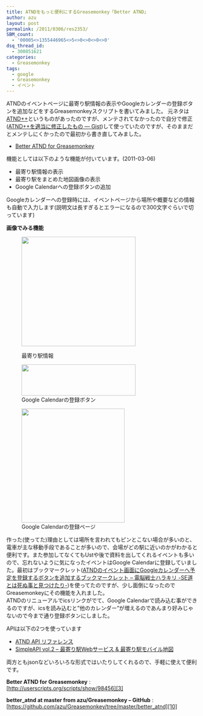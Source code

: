 ```yaml
---
title: ATNDをもっと便利にするGreasemonkey「Better ATND」
author: azu
layout: post
permalink: /2011/0306/res2353/
SBM_count:
  - '00005<>1355446965<>5<>0<>0<>0<>0'
dsq_thread_id:
  - 300851621
categories:
  - Greasemonkey
tags:
  - google
  - Greasemonkey
  - イベント
---
```

ATNDのイベントページに最寄り駅情報の表示やGoogleカレンダーの登録ボタンを追加などをするGreasemonkeyスクリプトを書いてみました。 元ネタは[ATND++][1]というものがあったのですが、メンテされてなかったので自分で修正([ATND++を適当に修正したもの — Gist][2])して使っていたのですが、そのままだとメンテしにくかったので最初から書き直してみました。

*   [Better ATND for Greasemonkey][3]

機能としては以下のような機能が付いています。(2011-03-06)

*   最寄り駅情報の表示
*   最寄り駅をまとめた地図画像の表示
*   Google Calendarへの登録ボタンの追加

Googleカレンダーへの登録時には、イベントページから場所や概要などの情報も自動で入力します(説明文は長すぎるとエラーになるので300文字ぐらいで切っています)

**画像でみる機能**<figure id="attachment_2357" style="width: 300px;" class="wp-caption aligncenter">

[<img class="size-medium wp-image-2357" title="ss-2011-03-06-1" src="https://efcl.info/wp-content/uploads/2011/03/ss-2011-03-06-1-300x288.png" alt="" width="300" height="288" />][4]<figcaption class="wp-caption-text">最寄り駅情報</figcaption></figure> <figure id="attachment_2356" style="width: 300px;" class="wp-caption aligncenter">[<img class="size-medium wp-image-2356" title="ss-2011-03-06-2" src="https://efcl.info/wp-content/uploads/2011/03/ss-2011-03-06-2-300x82.png" alt="" width="300" height="82" />][5]<figcaption class="wp-caption-text">Google Calendarの登録ボタン</figcaption></figure> <figure id="attachment_2355" style="width: 271px;" class="wp-caption aligncenter">[<img class="size-medium wp-image-2355" title="ss-2011-03-06-3" src="https://efcl.info/wp-content/uploads/2011/03/ss-2011-03-06-3-271x300.png" alt="" width="271" height="300" />][6]<figcaption class="wp-caption-text">Google Calendarの登録ページ</figcaption></figure> 
作った(使ってた)理由としては場所を言われてもピンとこない場合が多いのと、電車が主な移動手段であることが多いので、会場がどの駅に近いのかがわかると便利です。また参加してなくてもUstや後で資料を出してくれるイベントも多いので、忘れないように気になったイベントはGoogle Calendarに登録していました。最初はブックマークレット([ATNDのイベント画面にGoogleカレンダーへ予定を登録するボタンを追加するブックマークレット &#8211; 電脳戦士ハラキリ -SE道とは死ぬ事と見つけたり-][7])を使ってたのですが、少し面倒になったのでGreasemonkeyにその機能を入れました。  
ATNDのリニューアルでicsリンクがでて、Google Calendarで読み込む事ができるのですが、icsを読み込むと&#8221;他のカレンダー&#8221;が増えるのであんまり好みじゃないので今まで通り登録ボタンにしました。

APIは以下の2つを使っています

*   [ATND API リファレンス][8]
*   [SimpleAPI vol.2 &#8211; 最寄り駅Webサービス & 最寄り駅モバイル地図][9]

両方ともjsonなどいろいろな形式ではいたりしてくれるので、手軽に使えて便利です。

**Better ATND for Greasemonkey**
:   [http://userscripts.org/scripts/show/98456][3]

**better_atnd at master from azu/Greasemonkey &#8211; GitHub**
:   [https://github.com/azu/Greasemonkey/tree/master/better_atnd][10]

 [1]: http://www.kugimiyabyou.net/2009/10/23/atnd%E6%8B%A1%E5%BC%B5%E3%83%84%E3%83%BC%E3%83%ABatnd-ver-10%E3%82%92%E3%83%AA%E3%83%AA%E3%83%BC%E3%82%B9/ "ATND++"
 [2]: https://gist.github.com/784085 "ATND++を適当に修正したもの — Gist"
 [3]: http://userscripts.org/scripts/show/98456 "Better ATND for Greasemonkey"
 [4]: https://efcl.info/wp-content/uploads/2011/03/ss-2011-03-06-1.png
 [5]: https://efcl.info/wp-content/uploads/2011/03/ss-2011-03-06-2.png
 [6]: https://efcl.info/wp-content/uploads/2011/03/ss-2011-03-06-3.png
 [7]: http://d.hatena.ne.jp/hagino_3000/20091216/1260894102 "ATNDのイベント画面にGoogleカレンダーへ予定を登録するボタンを追加するブックマークレット - 電脳戦士ハラキリ -SE道とは死ぬ事と見つけたり-"
 [8]: http://api.atnd.org/ "ATND API リファレンス"
 [9]: http://map.simpleapi.net/ "SimpleAPI vol.2 - 最寄り駅Webサービス & 最寄り駅モバイル地図"
 [10]: https://github.com/azu/Greasemonkey/tree/master/better_atnd "better_atnd at master from azu/Greasemonkey - GitHub"
